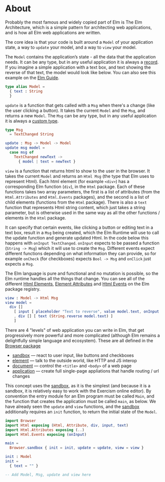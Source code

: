 # About

Probably the most famous and widely copied part of Elm is The Elm Architecture, which is a simple pattern for architecting web applications, and is how all Elm web applications are written.

The core idea is that your code is built around a `Model` of your application state, a way to `update` your model, and a way to `view` your model.

The `Model` contains the application’s state - all the data that the application needs.
It can be any type, but in any useful application it is always a [record][record].
If you imagine a simple application with a text box, and text showing the reverse of that text, the model would look like below.
You can also see this example on the [Elm Guide][elm-guide-text-fields].

```elm
type alias Model =
  { text : String
  }
```

`update` is a function that gets called with a `Msg` when there's a change (like the user clicking a button).
It takes the current `Model` and the `Msg`, and returns a new `Model`.
The `Msg` can be any type, but in any useful application it is always a [custom type][custom-type].

```elm
type Msg
  = TextChanged String

update : Msg -> Model -> Model
update msg model =
  case msg of
    TextChanged newText ->
      { model | text = newText }
```

`view` is a function that returns html to show to the user in the browser.
It takes the current `Model` and returns an `Html Msg` (the type that Elm uses to represent Html).
Each html element (for example `<div>`) has a corresponding Elm function (`div`), in the `Html` package.
Each of these functions takes two array parameters, the first is a list of attributes (from the `Html.Attributes` and `Html.Events` packages), and the second is a list of child elements (functions from the `Html` package).
There is also a `text` function that represents Html string content, which just takes a string parameter, but is otherwise used in the same way as all the other functions / elements in the `Html` package.

It can specify that certain events, like clicking a button or editing text in a text box, result in a `Msg` being created, which the Elm Runtime will use to call the update function and generate updated Html.
In the code below this happens with `onInput TextChanged`.
`onInput` expects to be passed a function (`String -> Msg`) which it will use to create the `Msg`. Different events expect different functions depending on what information they can provide, so for example `onCheck` (for checkboxes) expects `Bool -> Msg` and `onClick` just expects a `Msg`.

The Elm language is pure and functional and no mutation is possible, so the Elm runtime handles all the things that change.
You can see all of the different [Html Elements][html-elements], [Element Attributes][element-attributes] and [Html Events][html-events] on the Elm package registry.

```elm
view : Model -> Html Msg
view model =
  div []
    [ input [ placeholder "Text to reverse", value model.text, onInput TextChanged ] []
    , div [] [ text (String.reverse model.text) ]
    ]
```

There are 4 "levels" of web application you can write in Elm, that get progressively more powerful and more complicated (although Elm remains a delightfully simple language and ecosystem).
These are all defined in the [Browser package][browser-package]

- [sandbox][browser-sandbox] — react to user input, like buttons and checkboxes
- [element][browser-element] — talk to the outside world, like HTTP and JS interop
- [document][browser-document] — control the `<title>` and `<body>` of a web page
- [application][browser-application] — create full single-page appliations that handle routing / url changes

This concept uses the [sandbox][browser-sandbox], as it is the simplest (and because it is a sandbox, it is relatively easy to work with the Exercism online editor).
By convention the entry module for an Elm program must be called `Main`, and the function that creates the application must be called `main`,  as below.
We have already seen the `update` and `view` functions, and the [sandbox][browser-sandbox] additionally requires an `init` function, to return the initial state of the `Model`.

```elm
import Browser
import Html exposing (Html, Attribute, div, input, text)
import Html.Attributes exposing (..)
import Html.Events exposing (onInput)

main =
  Browser.sandbox { init = init, update = update, view = view }

init : Model
init =
  { text = "" }

-- Add Model, Msg, update and view here
```

[record]: https://elm-lang.org/docs/records
[custom-type]: https://guide.elm-lang.org/types/custom_types.html
[elm-guide-text-fields]: https://guide.elm-lang.org/architecture/text_fields
[html-elements]: https://package.elm-lang.org/packages/elm/html/latest/Html
[element-attributes]: https://package.elm-lang.org/packages/elm/html/latest/Html-Attributes
[html-events]: https://package.elm-lang.org/packages/elm/html/latest/Html-Events
[browser-package]: https://package.elm-lang.org/packages/elm/browser/latest/
[browser-sandbox]: https://package.elm-lang.org/packages/elm/browser/latest/Browser#sandbox
[browser-element]: https://package.elm-lang.org/packages/elm/browser/latest/Browser#element
[browser-document]: https://package.elm-lang.org/packages/elm/browser/latest/Browser#document
[browser-application]: https://package.elm-lang.org/packages/elm/browser/latest/Browser#application
